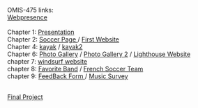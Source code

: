 OMIS-475 links: <br>
<a href="https://antoinemotte.github.io/omis-475/webpresence/homePage.html">Webpresence</a>
<br><br>
Chapter 1: <a href="https://antoinemotte.github.io/omis-475/presentation.html"> Presentation </a> <br>
Chapter 2: <a href="https://antoinemotte.github.io/omis-475/chap1.html"> Soccer Page </a> / 
    <a href="https://antoinemotte.github.io/omis-475/chap2/advantage.html"> First Website</a> <br>
Chapter 4: <a href="https://antoinemotte.github.io/omis-475/chap4/kayak1.html"> kayak</a> / 
    <a href="https://antoinemotte.github.io/omis-475/chap4/kayak2.html"> kayak2</a> <br>
Chapter 6: <a href="https://antoinemotte.github.io/omis-475/chap6/photogallery.html"> Photo Gallery</a>  /
<a href="https://antoinemotte.github.io/omis-475/chap6/photogallery2.html"> Photo Gallery 2</a> /
<a href="https://antoinemotte.github.io/omis-475/chap6/lighthouseWebsite.html"> Lighthouse Website</a> <br>
chapter 7: <a href="https://antoinemotte.github.io/omis-475/chap7ex8/windsurf.html"> windsurf website</a> <br>
chapter 8: <a href="https://antoinemotte.github.io/omis-475/Chapter8/band8.html"> Favorite Band</a> / <a href="https://antoinemotte.github.io/omis-475/Chapter8/sport8.html"> French Soccer Team</a> <br>
chapter 9: <a href="https://antoinemotte.github.io/omis-475/chap9/FormEx3.html"> FeedBack Form </a> / 
<a href="https://antoinemotte.github.io/omis-475/chap9/FormEx5.html"> Music Survey </a> <br> <br>

<a href="https://antoinemotte.github.io/omis-475/FinalProject/sayless.html"> Final Project </a>




